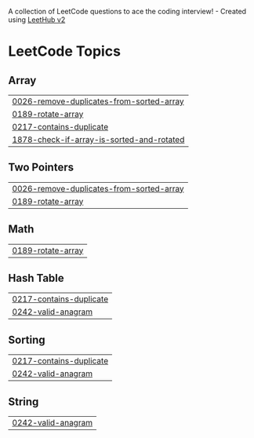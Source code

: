 A collection of LeetCode questions to ace the coding interview! - Created using [LeetHub v2](https://github.com/arunbhardwaj/LeetHub-2.0)
<!---LeetCode Topics Start-->
# LeetCode Topics
## Array
|  |
| ------- |
| [0026-remove-duplicates-from-sorted-array](https://github.com/rahul43177/Leetcode/tree/master/0026-remove-duplicates-from-sorted-array) |
| [0189-rotate-array](https://github.com/rahul43177/Leetcode/tree/master/0189-rotate-array) |
| [0217-contains-duplicate](https://github.com/rahul43177/Leetcode/tree/master/0217-contains-duplicate) |
| [1878-check-if-array-is-sorted-and-rotated](https://github.com/rahul43177/Leetcode/tree/master/1878-check-if-array-is-sorted-and-rotated) |
## Two Pointers
|  |
| ------- |
| [0026-remove-duplicates-from-sorted-array](https://github.com/rahul43177/Leetcode/tree/master/0026-remove-duplicates-from-sorted-array) |
| [0189-rotate-array](https://github.com/rahul43177/Leetcode/tree/master/0189-rotate-array) |
## Math
|  |
| ------- |
| [0189-rotate-array](https://github.com/rahul43177/Leetcode/tree/master/0189-rotate-array) |
## Hash Table
|  |
| ------- |
| [0217-contains-duplicate](https://github.com/rahul43177/Leetcode/tree/master/0217-contains-duplicate) |
| [0242-valid-anagram](https://github.com/rahul43177/Leetcode/tree/master/0242-valid-anagram) |
## Sorting
|  |
| ------- |
| [0217-contains-duplicate](https://github.com/rahul43177/Leetcode/tree/master/0217-contains-duplicate) |
| [0242-valid-anagram](https://github.com/rahul43177/Leetcode/tree/master/0242-valid-anagram) |
## String
|  |
| ------- |
| [0242-valid-anagram](https://github.com/rahul43177/Leetcode/tree/master/0242-valid-anagram) |
<!---LeetCode Topics End-->